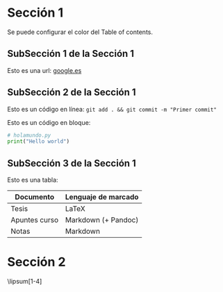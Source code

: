 # Sección 1

Se puede configurar el color del Table of contents.

## SubSección 1 de la Sección 1

Esto es una url: [google.es](www.google.es)

## SubSección 2 de la Sección 1

Esto es un código en línea: `git add . && git commit -m "Primer commit"`

Esto es un código en bloque:

```python
# holamundo.py
print("Hello world")
```

## SubSección 3 de la Sección 1

Esto es una tabla:

| Documento     | Lenguaje de marcado |
|-------------- | ------------------- |
| Tesis         | LaTeX               |
| Apuntes curso | Markdown (+ Pandoc) |
| Notas         | Markdown            |


# Sección 2

\lipsum[1-4]

